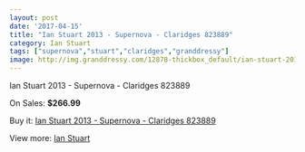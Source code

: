 ```yaml
---
layout: post
date: '2017-04-15'
title: "Ian Stuart 2013 - Supernova - Claridges 823889"
category: Ian Stuart
tags: ["supernova","stuart","claridges","granddressy"]
image: http://img.granddressy.com/12878-thickbox_default/ian-stuart-2013-supernova-claridges-823889.jpg
---
```

Ian Stuart 2013 - Supernova - Claridges 823889

On Sales: **$266.99**
<a href="https://www.granddressy.com/en/ian-stuart/11957-ian-stuart-2013-supernova-claridges-823889.html"><amp-img layout="responsive" width="600" height="600" src="//img.granddressy.com/12878-thickbox_default/ian-stuart-2013-supernova-claridges-823889.jpg" alt="Ian Stuart 2013 - Supernova - Claridges 823889 0" /></a>

Buy it: [Ian Stuart 2013 - Supernova - Claridges 823889](https://www.granddressy.com/en/ian-stuart/11957-ian-stuart-2013-supernova-claridges-823889.html "Ian Stuart 2013 - Supernova - Claridges 823889")

View more: [Ian Stuart](https://www.granddressy.com/en/123-ian-stuart "Ian Stuart")